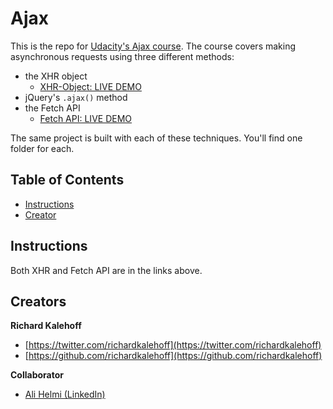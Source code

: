 # Ajax

This is the repo for [Udacity's Ajax course](). The course covers making asynchronous requests using three different methods:

* the XHR object
    * <a href="https://ahelmi365.github.io/course-ajax/lesson-1-async-w-xhr/" target="_blank">XHR-Object: LIVE DEMO</a>
* jQuery's `.ajax()` method
* the Fetch API
    * <a href="https://ahelmi365.github.io/course-ajax/lesson-3-async-w-fetch" target="_blank">Fetch API: LIVE DEMO</a>

The same project is built with each of these techniques. You'll find one folder for each.

## Table of Contents

* [Instructions](#instructions)
* [Creator](#creators)

## Instructions

Both XHR and Fetch API are in the links above.

## Creators

**Richard Kalehoff**

* [https://twitter.com/richardkalehoff](https://twitter.com/richardkalehoff)
* [https://github.com/richardkalehoff](https://github.com/richardkalehoff)

**Collaborator**

* [Ali Helmi (LinkedIn)](https://www.linkedin.com/in/alihelmi)